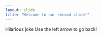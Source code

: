 ```yaml
---
layout: slide
title: "Welcome to our second slide!"
---
```

Hilarious joke
Use the left arrow to go back!
